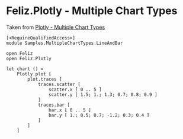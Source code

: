 ﻿# Feliz.Plotly - Multiple Chart Types

Taken from [Plotly - Multiple Chart Types](https://plot.ly/javascript/graphing-multiple-chart-types/)

```fsharp:plotly-chart-multiplecharttypes-lineandbar
[<RequireQualifiedAccess>]
module Samples.MultipleChartTypes.LineAndBar

open Feliz
open Feliz.Plotly

let chart () =
    Plotly.plot [
        plot.traces [
            traces.scatter [
                scatter.x [ 0 .. 5 ]
                scatter.y [ 1.5; 1.; 1.3; 0.7; 0.8; 0.9 ]
            ]
            traces.bar [
                bar.x [ 0 .. 5 ]
                bar.y [ 1.; 0.5; 0.7; -1.2; 0.3; 0.4 ]
            ]
        ]
    ]
```